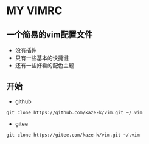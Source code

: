 # MY VIMRC

## 一个简易的vim配置文件

- 没有插件
- 只有一些基本的快捷键
- 还有一些好看的配色主题

## 开始

- github

```
git clone https://github.com/kaze-k/vim.git ~/.vim
```

- gitee

```
git clone https://gitee.com/kaze-k/vim.git ~/.vim
```
